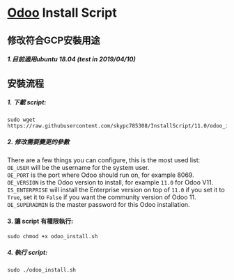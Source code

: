 # [Odoo](https://www.odoo.com "Odoo's Homepage") Install Script


## 修改符合GCP安裝用途

##### 1.目前適用ubuntu 18.04 (test in 2019/04/10)

## 安裝流程

##### 1. 下載 script:
```
sudo wget https://raw.githubusercontent.com/skypc785308/InstallScript/11.0/odoo_install.sh
```
##### 2. 修改需要變更的參數
There are a few things you can configure, this is the most used list:<br/>
```OE_USER``` will be the username for the system user.<br/>
```OE_PORT``` is the port where Odoo should run on, for example 8069.<br/>
```OE_VERSION``` is the Odoo version to install, for example ```11.0``` for Odoo V11.<br/>
```IS_ENTERPRISE``` will install the Enterprise version on top of ```11.0``` if you set it to ```True```, set it to ```False``` if you want the community version of Odoo 11.<br/>
```OE_SUPERADMIN``` is the master password for this Odoo installation.<br/>

#### 3. 讓 script 有權限執行:
```
sudo chmod +x odoo_install.sh
```
##### 4. 執行 script:
```
sudo ./odoo_install.sh
```
